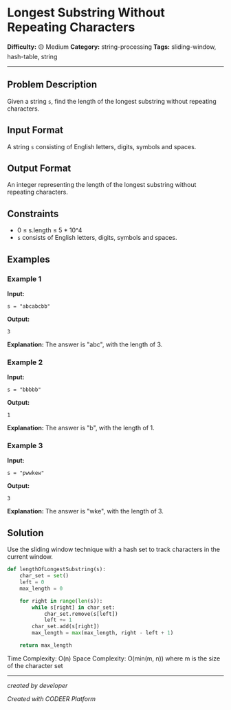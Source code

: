# Longest Substring Without Repeating Characters

**Difficulty:** 🟡 Medium
**Category:** string-processing
**Tags:** sliding-window, hash-table, string

---

## Problem Description

Given a string `s`, find the length of the longest substring without repeating characters.

## Input Format

A string `s` consisting of English letters, digits, symbols and spaces.

## Output Format

An integer representing the length of the longest substring without repeating characters.

## Constraints

- 0 ≤ s.length ≤ 5 \* 10^4
- `s` consists of English letters, digits, symbols and spaces.

## Examples

### Example 1

**Input:**

```
s = "abcabcbb"
```

**Output:**

```
3
```

**Explanation:** The answer is "abc", with the length of 3.

### Example 2

**Input:**

```
s = "bbbbb"
```

**Output:**

```
1
```

**Explanation:** The answer is "b", with the length of 1.

### Example 3

**Input:**

```
s = "pwwkew"
```

**Output:**

```
3
```

**Explanation:** The answer is "wke", with the length of 3.

## Solution

Use the sliding window technique with a hash set to track characters in the current window.

```python
def lengthOfLongestSubstring(s):
    char_set = set()
    left = 0
    max_length = 0

    for right in range(len(s)):
        while s[right] in char_set:
            char_set.remove(s[left])
            left += 1
        char_set.add(s[right])
        max_length = max(max_length, right - left + 1)

    return max_length
```

Time Complexity: O(n)
Space Complexity: O(min(m, n)) where m is the size of the character set

---

_created by developer_

_Created with CODEER Platform_
